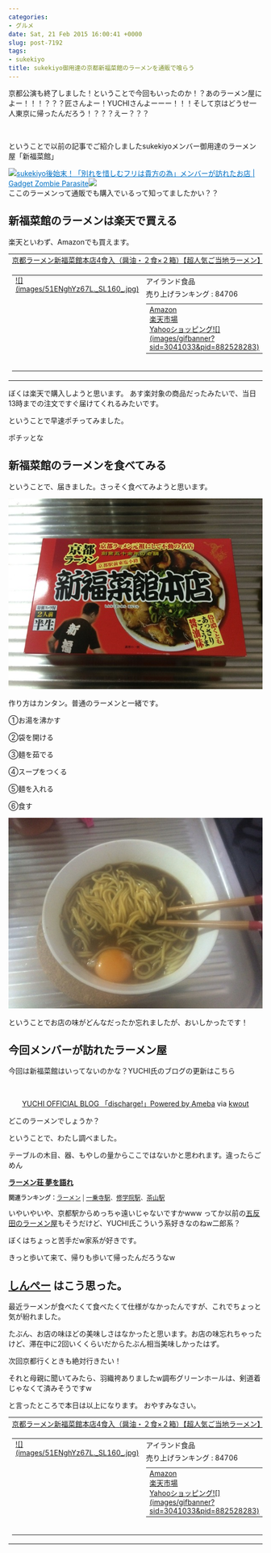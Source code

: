 ```yaml
---
categories:
- グルメ
date: Sat, 21 Feb 2015 16:00:41 +0000
slug: post-7192
tags:
- sukekiyo
title: sukekiyo御用達の京都新福菜館のラーメンを通販で喰らう
---
```


京都公演も終了しました！ということで今回もいったのか！？あのラーメン屋によー！！！？？？匠さんよー！YUCHIさんよーーー！！！そして京はどうせ一人東京に帰ったんだろう！？？？えー？？？

<!--more-->

&nbsp;

ということで以前の記事でご紹介しましたsukekiyoメンバー御用達のラーメン屋「新福菜館」

<a href="https://www.warawareotoko.com/2014/05/07/post-5329/" target="_blank" rel="noopener">![](images/)</a><a style="color: #0070c5;" href="https://www.warawareotoko.com/2014/05/07/post-5329/" target="_blank" rel="noopener">sukekiyo後始末！「別れを惜しむフリは貴方の為」メンバーが訪れたお店 | Gadget Zombie Parasite</a><a href="http://b.hatena.ne.jp/entry/https://www.warawareotoko.com/2014/05/07/post-5329/" target="_blank" rel="noopener">![](images/)</a><br style="clear: both;" />
ここのラーメンって通販でも購入でいるって知ってましたかい？？
<h2>新福菜館のラーメンは楽天で買える</h2>
楽天といわず、Amazonでも買えます。
<table style="border: none;" border="0" cellpadding="5">
<tbody>
<tr>
<td style="border: none; text-align: left;"><a href="http://www.amazon.co.jp/exec/obidos/ASIN/B002LS9RO4/warawareotoko-22/ref=nosim/" target="_blank" rel="nofollow noopener">京都ラーメン新福菜館本店4食入（醤油・２食×２箱）【超人気ご当地ラーメン】</a></td>
</tr>
<tr>
<td style="border: none;">
<table style="border: none;" border="0" cellpadding="0">
<tbody>
<tr>
<td style="border: none;" valign="top"><a href="http://www.amazon.co.jp/exec/obidos/ASIN/B002LS9RO4/warawareotoko-22/ref=nosim/" target="_blank" rel="nofollow noopener">![](images/51ENghYz67L._SL160_.jpg)</a></td>
<td style="border: none; text-align: left;" valign="top">
<div class="kaerebalink-detail" style="margin-bottom: 5px;">アイランド食品</div>
<div class="kaerebalink-salesranking" style="margin-bottom: 5px;">売り上げランキング : 84706</div>
<table style="border: none; margin-top: 10px;">
<tbody>
<tr>
<td style="border: none; text-align: left;">
<div class="shoplinkamazon" style="margin-right: 5px;"><a title="アマゾン" href="http://www.amazon.co.jp/gp/search?keywords=%90V%95%9F%8D%D8%8A%D9&amp;__mk_ja_JP=%83J%83%5E%83J%83i&amp;tag=warawareotoko-22" target="_blank" rel="nofollow noopener">Amazon</a></div>
<div class="shoplinkrakuten" style="margin-right: 5px;"><a title="楽天市場" href="http://hb.afl.rakuten.co.jp/hgc/0f6e221b.2eb9748a.0f6e221c.35cc1e84/?pc=http%3A%2F%2Fsearch.rakuten.co.jp%2Fsearch%2Fmall%2F%25E6%2596%25B0%25E7%25A6%258F%25E8%258F%259C%25E9%25A4%25A8%2F-%2Ff.1-p.1-s.1-sf.0-st.A-v.2%3Fx%3D0%26scid%3Daf_ich_link_urltxt%26m%3Dhttp%3A%2F%2Fm.rakuten.co.jp%2F" target="_blank" rel="nofollow noopener">楽天市場</a></div>
<div class="shoplinkyahoo" style="margin-right: 5px;"><a title="Yahooショッピング" href="http://ck.jp.ap.valuecommerce.com/servlet/referral?sid=3041033&amp;pid=882528283&amp;vc_url=http%3A%2F%2Fshopping.search.yahoo.co.jp%2Fsearch%3FuIv%3Don%26ei%3DUTF-8%26tab_ex%3Dcommerce%26slider%3D0%26va%3D%25E6%2596%25B0%25E7%25A6%258F%25E8%258F%259C%25E9%25A4%25A8" target="_blank" rel="nofollow noopener">Yahooショッピング![](images/gifbanner?sid=3041033&amp;pid=882528283)</a></div></td>
<td style="vertical-align: bottom; padding-left: 10px; font-size: x-small; border: none;">by <a href="http://kaereba.com" target="_blank" rel="nofollow noopener">カエレバ</a></td>
</tr>
</tbody>
</table>
&nbsp;</td>
</tr>
</tbody>
</table>
</td>
</tr>
</tbody>
</table>
ぼくは楽天で購入しようと思います。
あす楽対象の商品だったみたいで、当日13時までの注文ですぐ届けてくれるみたいです。

ということで早速ポチってみました。



ポチッとな
<h2>新福菜館のラーメンを食べてみる</h2>
ということで、届きました。さっそく食べてみようと思います。

![](images/fee4da4bd3b6f3f57527118a3074fa84.jpg)

作り方はカンタン。普通のラーメンと一緒です。

①お湯を沸かす

②袋を開ける

③麺を茹でる

④スープをつくる

⑤麺を入れる

⑥食す

![](images/9962921212540e31f5fdc7045468764b.jpg)

ということでお店の味がどんなだったか忘れましたが、おいしかったです！
<h2>今回メンバーが訪れたラーメン屋</h2>
今回は新福菜館はいってないのかな？YUCHI氏のブログの更新はこちら
<div class="kwout" style="text-align: center;">

![](images/ehr_bor_rou_sha.jpg)

<map id="map_6xf2fehr" name="map_6xf2fehr"> <area alt="" coords="0,297,405,310" shape="rect" href="http://ameblo.jp/yuchi-bassist/image-11991435617-13221692553.html" /></map>
<p style="margin-top: 10px; text-align: center;"><a href="http://ameblo.jp/yuchi-bassist/">YUCHI OFFICIAL BLOG 「discharge!」Powered by Ameba</a> via <a href="http://kwout.com/quote/6xf2fehr">kwout</a></p>

</div>
どこのラーメンでしょうか？

ということで、わたし調べました。

テーブルの木目、器、もやしの量からここではないかと思われます。違ったらごめん
<div><strong><a href="http://tabelog.com/kyoto/A2601/A260303/26003256/" target="_blank" rel="noopener">ラーメン荘 夢を語れ</a></strong>
<script src="http://tabelog.com/badge/google_badge?escape=false&rcd=26003256" type="text/javascript" charset="utf-8"></script></div>
<p style="color: #444444; font-size: 12px;"><strong>関連ランキング：</strong><a href="http://tabelog.com/rstLst/ramen/">ラーメン</a> | <a href="http://tabelog.com/kyoto/A2601/A260303/R806/rstLst/">一乗寺駅</a>、<a href="http://tabelog.com/kyoto/A2601/A260303/R4903/rstLst/">修学院駅</a>、<a href="http://tabelog.com/kyoto/A2601/A260302/R6234/rstLst/">茶山駅</a></p>
いやいやいや、京都駅からめっちゃ遠いじゃないですかwww
ってか以前の<a href="https://www.warawareotoko.com/2014/06/18/post-5728/">五反田のラーメン屋</a>もそうだけど、YUCHI氏こういう系好きなのねw二郎系？

ぼくはちょっと苦手だw家系が好きです。

きっと歩いて来て、帰りも歩いて帰ったんだろうなw
<h2><a href="https://twitter.com/s_s_p_y" target="_blank" rel="noopener">しんぺー</a> はこう思った。</h2>
最近ラーメンが食べたくて食べたくて仕様がなかったんですが、これでちょっと気が紛れました。

たぶん、お店の味ほどの美味しさはなかったと思います。お店の味忘れちゃったけど、滞在中に2回いくくらいだからたぶん相当美味しかったはず。

次回京都行くときも絶対行きたい！

それと母親に聞いてみたら、羽織袴ありましたw調布グリーンホールは、剣道着じゃなくて済みそうですw

と言ったところで本日は以上になります。
おやすみなさい。
<table style="border: none;" border="0" cellpadding="5">
<tbody>
<tr>
<td style="border: none; text-align: left;"><a href="http://www.amazon.co.jp/exec/obidos/ASIN/B002LS9RO4/warawareotoko-22/ref=nosim/" target="_blank" rel="nofollow noopener">京都ラーメン新福菜館本店4食入（醤油・２食×２箱）【超人気ご当地ラーメン】</a></td>
</tr>
<tr>
<td style="border: none;">
<table style="border: none;" border="0" cellpadding="0">
<tbody>
<tr>
<td style="border: none;" valign="top"><a href="http://www.amazon.co.jp/exec/obidos/ASIN/B002LS9RO4/warawareotoko-22/ref=nosim/" target="_blank" rel="nofollow noopener">![](images/51ENghYz67L._SL160_.jpg)</a></td>
<td style="border: none; text-align: left;" valign="top">
<div class="kaerebalink-detail" style="margin-bottom: 5px;">アイランド食品</div>
<div class="kaerebalink-salesranking" style="margin-bottom: 5px;">売り上げランキング : 84706</div>
<table style="border: none; margin-top: 10px;">
<tbody>
<tr>
<td style="border: none; text-align: left;">
<div class="shoplinkamazon" style="margin-right: 5px;"><a title="アマゾン" href="http://www.amazon.co.jp/gp/search?keywords=%90V%95%9F%8D%D8%8A%D9&amp;__mk_ja_JP=%83J%83%5E%83J%83i&amp;tag=warawareotoko-22" target="_blank" rel="nofollow noopener">Amazon</a></div>
<div class="shoplinkrakuten" style="margin-right: 5px;"><a title="楽天市場" href="http://hb.afl.rakuten.co.jp/hgc/0f6e221b.2eb9748a.0f6e221c.35cc1e84/?pc=http%3A%2F%2Fsearch.rakuten.co.jp%2Fsearch%2Fmall%2F%25E6%2596%25B0%25E7%25A6%258F%25E8%258F%259C%25E9%25A4%25A8%2F-%2Ff.1-p.1-s.1-sf.0-st.A-v.2%3Fx%3D0%26scid%3Daf_ich_link_urltxt%26m%3Dhttp%3A%2F%2Fm.rakuten.co.jp%2F" target="_blank" rel="nofollow noopener">楽天市場</a></div>
<div class="shoplinkyahoo" style="margin-right: 5px;"><a title="Yahooショッピング" href="http://ck.jp.ap.valuecommerce.com/servlet/referral?sid=3041033&amp;pid=882528283&amp;vc_url=http%3A%2F%2Fshopping.search.yahoo.co.jp%2Fsearch%3FuIv%3Don%26ei%3DUTF-8%26tab_ex%3Dcommerce%26slider%3D0%26va%3D%25E6%2596%25B0%25E7%25A6%258F%25E8%258F%259C%25E9%25A4%25A8" target="_blank" rel="nofollow noopener">Yahooショッピング![](images/gifbanner?sid=3041033&amp;pid=882528283)</a></div></td>
<td style="vertical-align: bottom; padding-left: 10px; font-size: x-small; border: none;">by <a href="http://kaereba.com" target="_blank" rel="nofollow noopener">カエレバ</a></td>
</tr>
</tbody>
</table>
&nbsp;</td>
</tr>
</tbody>
</table>
</td>
</tr>
</tbody>
</table>